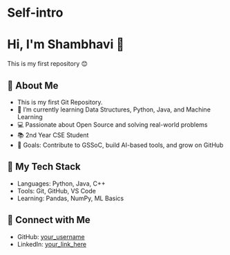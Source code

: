 # Self-intro

# Hi, I'm Shambhavi 👋

This is my first repository 😊

## 🚀 About Me
-   This is my first Git Repository.
- 🌱 I’m currently learning Data Structures, Python, Java, and Machine Learning
- 💻 Passionate about Open Source and solving real-world problems
- 📚 2nd Year CSE Student
- 🎯 Goals: Contribute to GSSoC, build AI-based tools, and grow on GitHub

## 📌 My Tech Stack
- Languages: Python, Java, C++
- Tools: Git, GitHub, VS Code
- Learning: Pandas, NumPy, ML Basics

## 🔗 Connect with Me
- GitHub: [your_username](https://github.com/your_username)
- LinkedIn: [your_link_here](https://linkedin.com/in/your_link_here)


